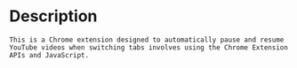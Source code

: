 # Description 
    This is a Chrome extension designed to automatically pause and resume YouTube videos when switching tabs involves using the Chrome Extension APIs and JavaScript.